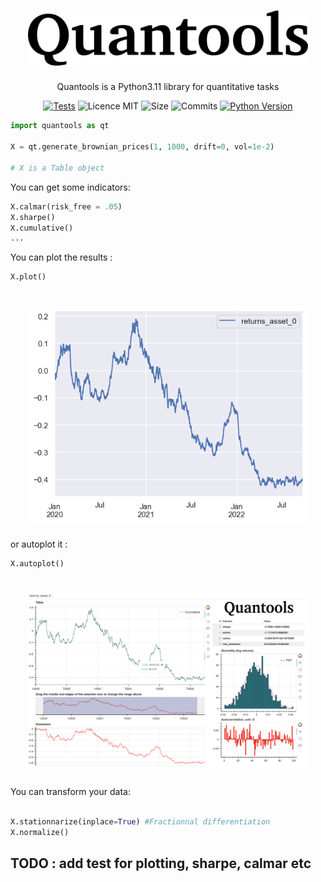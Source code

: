 <h1 align="center">
  <img alt="TinyAutoML Logo" src="images/logo_quantools.png" width="448px"/><br/>
</h1>


<p align="center">Quantools is a Python3.11 library for quantitative tasks </p>


<p align="center">
<a href="https://github.com/g0bel1n/quantools/actions/workflows/testing.yml" 
target="_blank"><img src="https://github.com/g0bel1n/quantools/actions/workflows/testing.yml/badge.svg" alt="Tests" /></a>
<img src="https://img.shields.io/github/license/g0bel1n/TinyAutoML?style=flat-square" alt="Licence MIT" />
<!-- <img src="https://img.shields.io/pypi/v/TinyAutoML?style=flat-square" alt="Pypi" /> -->
<img src="https://img.shields.io/github/repo-size/g0bel1N/quantools?style=flat-square" alt="Size" />
<img src="https://img.shields.io/github/commit-activity/m/g0bel1n/quantools?style=flat-square" alt="Commits" />
<a href="https://www.python.org/downloads/release/python-390/" 
target="_blank"><img src="https://img.shields.io/badge/python-3.9-blue.svg" alt="Python Version" /></a>
</p>

```python
import quantools as qt

X = qt.generate_brownian_prices(1, 1000, drift=0, vol=1e-2)

# X is a Table object

```

You can get some indicators:

```python
X.calmar(risk_free = .05)
X.sharpe()
X.cumulative()
...
```

You can plot the results :
```python
X.plot()
```
<h1 align="center">
  <img alt="plot" src="images/output.png" width="448px"/><br/>
</h1>


or autoplot it :

```python
X.autoplot()
```
<h1 align="center">
  <img alt="Autoplot" src="images/autoplot.png" width="448px"/><br/>
</h1>



You can transform your data:


```python

X.stationnarize(inplace=True) #Fractionnal differentiation
X.normalize()
```






## TODO : add test for plotting, sharpe, calmar etc 